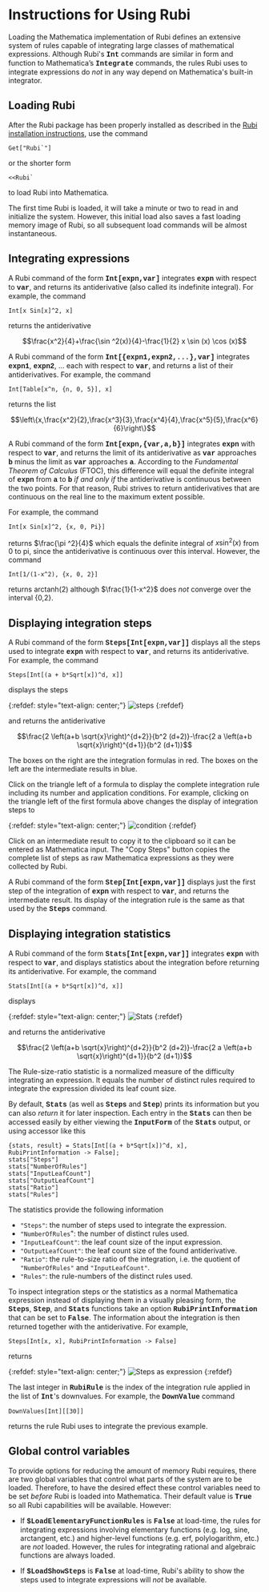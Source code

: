 # Instructions for Using Rubi

Loading the Mathematica implementation of Rubi defines an extensive system of rules capable of integrating large classes of mathematical expressions.  Although Rubi's **<font face="courier">Int</font>** commands are similar in form and function to Mathematica’s **<font face="courier">Integrate</font>** commands, the rules Rubi uses to integrate expressions do *not* in any way depend on Mathematica's built-in integrator.


## Loading Rubi

After the Rubi package has been properly installed as described in the [Rubi installation instructions](https://rulebasedintegration.org/downloadRubi.html), use the command

```mma
Get["Rubi`"]
```
or the shorter form

```mma
<<Rubi`
```
to load Rubi into Mathematica.

The first time Rubi is loaded, it will take a minute or two to read in and initialize the system.  However, this initial load also saves a fast loading memory image of Rubi, so all subsequent load commands will be almost instantaneous. 


## Integrating expressions

A Rubi command of the form **<font face="courier">Int[expn,var]</font>** integrates **<font face="courier">expn</font>** with respect to **<font face="courier">var</font>**, and returns its antiderivative (also called its indefinite integral).  For example, the command
```mma
Int[x Sin[x]^2, x]
```
returns the antiderivative


$$\frac{x^2}{4}+\frac{\sin ^2(x)}{4}-\frac{1}{2} x \sin (x) \cos (x)$$

A Rubi command of the form **<font face="courier">Int[{expn1,expn2,...},var]</font>** integrates **<font face="courier">expn1</font>**, **<font face="courier">expn2</font>**, ... each with respect to **<font face="courier">var</font>**, and returns a list of their antiderivatives.  For example, the command

```mma
Int[Table[x^n, {n, 0, 5}], x]
```
returns the list

$$\left\{x,\frac{x^2}{2},\frac{x^3}{3},\frac{x^4}{4},\frac{x^5}{5},\frac{x^6}{6}\right\}$$

A Rubi command of the form **<font face="courier">Int[expn,{var,a,b}]</font>** integrates **<font face="courier">expn</font>** with respect to **<font face="courier">var</font>**, and returns the limit of its antiderivative as **<font face="courier">var</font>** approaches **<font face="courier">b</font>** minus the limit as **<font face="courier">var</font>** approaches **<font face="courier">a</font>**.  According to the *Fundamental Theorem of Calculus* (FTOC), this difference will equal the definite integral of **<font face="courier">expn</font>** from **<font face="courier">a</font>** to **<font face="courier">b</font>** *if and only if* the antiderivative is continuous between the two points.  For that reason, Rubi strives to return antiderivatives that are continuous on the real line to the maximum extent possible.

For example, the command

```mma
Int[x Sin[x]^2, {x, 0, Pi}]
```
returns $\frac{\pi ^2}{4}$ which equals the definite integral of $x \sin ^2(x)$ from 0 to pi, since the antiderivative is continuous over this interval.  However, the command

```mma
Int[1/(1-x^2), {x, 0, 2}]
```
returns arctanh(2) although $\frac{1}{1-x^2}$ does *not* converge over the interval {0,2}.


## Displaying integration steps

A Rubi command of the form **<font face="courier">Steps[Int[expn,var]]</font>** displays all the steps used to integrate **<font face="courier">expn</font>** with respect to **<font face="courier">var</font>**, and returns its antiderivative.  For example, the command

```mma
Steps[Int[(a + b*Sqrt[x])^d, x]]
```
displays the steps

{:refdef: style="text-align: center;"}
![steps](https://rulebasedintegration.org/RubiScreenShots/integrationSteps1.png)
{:refdef}

and returns the antiderivative

$$\frac{2 \left(a+b \sqrt{x}\right)^{d+2}}{b^2 (d+2)}-\frac{2 a \left(a+b \sqrt{x}\right)^{d+1}}{b^2 (d+1)}$$

The boxes on the right are the integration formulas in red.  The boxes on the left are the intermediate results in blue.

Click on the triangle left of a formula to display the complete integration rule including its number and application conditions.  For example, clicking on the triangle left of the first formula above changes the display of integration steps to

{:refdef: style="text-align: center;"}
![condition](https://rulebasedintegration.org/RubiScreenShots/integrationSteps2.png)
{:refdef}

Click on an intermediate result to copy it to the clipboard so it can be entered as Mathematica input. The "Copy Steps" button copies the complete list of steps as raw Mathematica expressions as they were collected by Rubi.

A Rubi command of the form **<font face="courier">Step[Int[expn,var]]</font>** displays just the first step of the integration of **<font face="courier">expn</font>** with respect to **<font face="courier">var</font>**, and returns the intermediate result.  Its display of the integration rule is the same as that used by the **<font face="courier">Steps</font>** command.


## Displaying integration statistics

A Rubi command of the form **<font face="courier">Stats[Int[expn,var]]</font>** integrates **<font face="courier">expn</font>** with respect to **<font face="courier">var</font>**, and displays statistics about the integration before returning its antiderivative.  For example, the command

```mma
Stats[Int[(a + b*Sqrt[x])^d, x]]
```
displays

{:refdef: style="text-align: center;"}
![Stats](https://rulebasedintegration.org/RubiScreenShots/integrationStats.png)
{:refdef}

and returns the antiderivative

$$\frac{2 \left(a+b \sqrt{x}\right)^{d+2}}{b^2 (d+2)}-\frac{2 a \left(a+b \sqrt{x}\right)^{d+1}}{b^2 (d+1)}$$

The Rule-size-ratio statistic is a normalized measure of the difficulty integrating an expression.  It equals the number of distinct rules required to integrate the expression divided its leaf count size. 

By default, **<font face="courier">Stats</font>** (as well as **<font face="courier">Steps</font>** and **<font face="courier">Step</font>**) prints its information but you can also *return* it for later inspection.
Each entry in the **<font face="courier">Stats</font>** can then be accessed easily by either viewing the **<font face="courier">InputForm</font>** of the **<font face="courier">Stats</font>** output, or using accessor
like this

```mma
{stats, result} = Stats[Int[(a + b*Sqrt[x])^d, x], RubiPrintInformation -> False];
stats["Steps"]
stats["NumberOfRules"]
stats["InputLeafCount"]
stats["OutputLeafCount"]
stats["Ratio"]
stats["Rules"]
```

The statistics provide the following information

- `"Steps"`: the number of steps used to integrate the expression.
- `"NumberOfRules`": the number of distinct rules used.
- `"InputLeafCount"`: the leaf count size of the input expression.
- `"OutputLeafCount"`: the leaf count size of the found antiderivative.
- `"Ratio"`: the rule-to-size ratio of the integration, i.e. the quotient of `"NumberOfRules"` and `"InputLeafCount"`.
- `"Rules"`: the rule-numbers of the distinct rules used.

To inspect integration steps or the statistics as a normal Mathematica expression instead of displaying them in a visually pleasing form, the **<font face="courier">Steps</font>**, **<font face="courier">Step</font>**, and **<font face="courier">Stats</font>** functions take an option **<font face="courier">RubiPrintInformation</font>** that can be set to **<font face="courier">False</font>**. The information about the integration is then returned together with the antiderivative.  For example,

```mma
Steps[Int[x, x], RubiPrintInformation -> False]
```

returns

{:refdef: style="text-align: center;"}
![Steps as expression](https://rulebasedintegration.org/RubiScreenShots/integrationStepsExpression.png)
{:refdef}

The last integer in **<font face="courier">RubiRule</font>** is the index of the integration rule applied in the list of **<font face="courier">Int</font>**'s downvalues.  For example, the **<font face="courier">DownValue</font>** command

```mma
DownValues[Int][[30]]
```

returns the rule Rubi uses to integrate the previous example.


## Global control variables

To provide options for reducing the amount of memory Rubi requires, there are two global variables that control what parts of the system are to be loaded.  Therefore, to have the desired effect these control variables need to be set *before* Rubi is loaded into Mathematica.  Their default value is **<font face="courier">True</font>** so all Rubi capabilities will be available.  However:

* If **<font face="courier">$LoadElementaryFunctionRules</font>** is **<font face="courier">False</font>** at load-time, the rules for integrating expressions involving elementary functions (e.g. log, sine, arctangent, etc.) and higher-level functions (e.g. erf, polylogarithm, etc.) are *not* loaded.  However, the rules for integrating rational and algebraic functions are always loaded.

* If **<font face="courier">$LoadShowSteps</font>** is **<font face="courier">False</font>** at load-time, Rubi's ability to show the steps used to integrate expressions will *not* be available.
